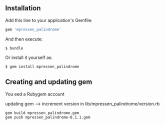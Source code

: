 ## Installation

Add this line to your application's Gemfile:

```ruby
gem 'mpressen_palindrome'
```

And then execute:

    $ bundle

Or install it yourself as:

    $ gem install mpressen_palindrome

## Creating and updating gem

You eed a Rubygem account

updating gem --> increment version in lib/mpressen_palindrome/version.rb
```
gem build mpressen_palindrome.gem
gem push mpressen_palindrome-0.1.1.gem
```